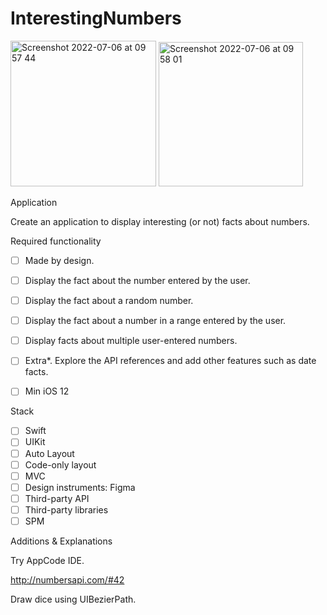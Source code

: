 # InterestingNumbers
<img width="233" alt="Screenshot 2022-07-06 at 09 57 44" src="https://user-images.githubusercontent.com/76252759/177489507-b6251fac-19ad-47f8-aa21-5cadd3bb183f.png">
<img width="231" alt="Screenshot 2022-07-06 at 09 58 01" src="https://user-images.githubusercontent.com/76252759/177489520-e7f64115-4777-4c2a-930d-ebee91ce0139.png">


Application

Create an application to display interesting (or not) facts about numbers.


Required functionality

- [ ] Made by design.
- [ ] Display the fact about the number entered by the user.
- [ ] Display the fact about a random number.
- [ ] Display the fact about a number in a range entered by the user.
- [ ] Display facts about multiple user-entered numbers.
- [ ] Extra*. Explore the API references and add other features such as date facts.
- [ ] Min iOS 12


Stack

- [ ] Swift
- [ ] UIKit
- [ ] Auto Layout
- [ ] Code-only layout
- [ ] MVC
- [ ] Design instruments: Figma
- [ ] Third-party API
- [ ] Third-party libraries
- [ ] SPM

Additions & Explanations

Try AppCode IDE.

http://numbersapi.com/#42

Draw dice using UIBezierPath.
